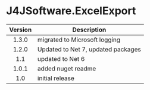# J4JSoftware.ExcelExport

|Version|Description|
|:-----:|-----------|
|1.3.0|migrated to Microsoft logging|
|1.2.0|Updated to Net 7, updated packages|
|1.1|updated to Net 6|
|1.0.1|added nuget readme|
|1.0|initial release|
